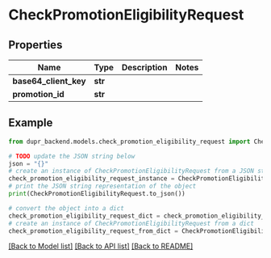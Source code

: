 # CheckPromotionEligibilityRequest


## Properties

Name | Type | Description | Notes
------------ | ------------- | ------------- | -------------
**base64_client_key** | **str** |  | 
**promotion_id** | **str** |  | 

## Example

```python
from dupr_backend.models.check_promotion_eligibility_request import CheckPromotionEligibilityRequest

# TODO update the JSON string below
json = "{}"
# create an instance of CheckPromotionEligibilityRequest from a JSON string
check_promotion_eligibility_request_instance = CheckPromotionEligibilityRequest.from_json(json)
# print the JSON string representation of the object
print(CheckPromotionEligibilityRequest.to_json())

# convert the object into a dict
check_promotion_eligibility_request_dict = check_promotion_eligibility_request_instance.to_dict()
# create an instance of CheckPromotionEligibilityRequest from a dict
check_promotion_eligibility_request_from_dict = CheckPromotionEligibilityRequest.from_dict(check_promotion_eligibility_request_dict)
```
[[Back to Model list]](../README.md#documentation-for-models) [[Back to API list]](../README.md#documentation-for-api-endpoints) [[Back to README]](../README.md)



